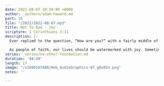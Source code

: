 ```yaml
---
date: 2022-08-07 10:30:00 +0000
author: _authors/adam-howard.md
part: 16
file: "/2022/2022-08-07.mp3"
title: Not To Bad - Joy
scripture: 1 Corinthians 3:11
description: |-
  Ever replied to the question, “How are you?” with a fairly middle of the road response of “not too bad.”?

  As people of faith, our lives should be watermarked with joy. Sometimes it can feel like this life has robbed your joy. If you have lost your joy, there is a way back; gratitude.
series: _series/no-other-foundation.md
duration: '40:49'
length: 17
image: "/v1660167488/Web_AudioGraphics-07_g0o85n.png"
notes: ''

---
```

